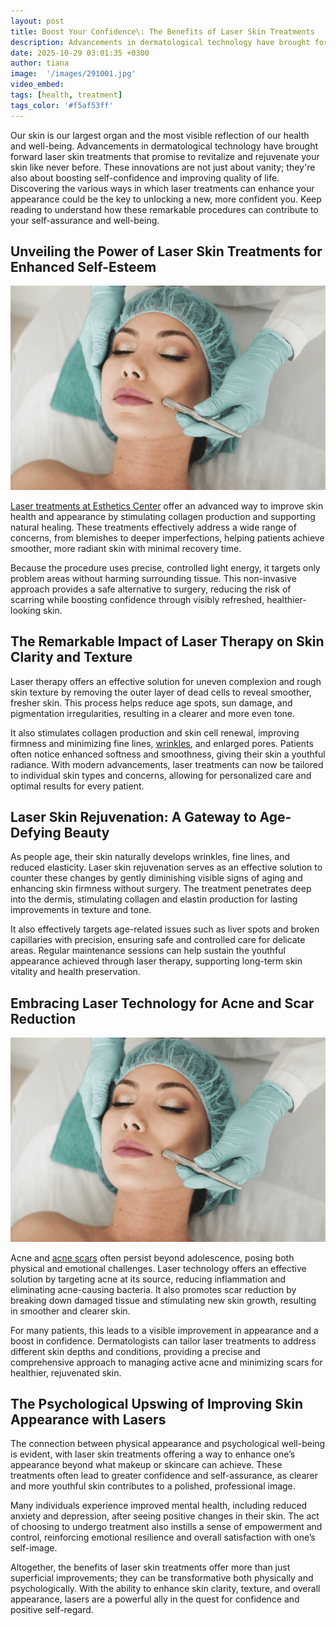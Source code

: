 ```yaml
---
layout: post
title: Boost Your Confidence\: The Benefits of Laser Skin Treatments
description: Advancements in dermatological technology have brought forward laser skin treatments that promise to revitalize and rejuvenate your skin like never before.
date: 2025-10-29 03:01:35 +0300
author: tiana
image:  '/images/291001.jpg'
video_embed:
tags: [health, treatment]
tags_color: '#f5af53ff'
---
```


Our skin is our largest organ and the most visible reflection of our health and well-being. Advancements in dermatological technology have brought forward laser skin treatments that promise to revitalize and rejuvenate your skin like never before. These innovations are not just about vanity; they're also about boosting self-confidence and improving quality of life. Discovering the various ways in which laser treatments can enhance your appearance could be the key to unlocking a new, more confident you. Keep reading to understand how these remarkable procedures can contribute to your self-assurance and well-being.

## **Unveiling the Power of Laser Skin Treatments for Enhanced Self-Esteem**

<img src="/images/291002.png" />

[Laser treatments at Esthetics Center](https://www.estheticscenter.com/lasers-and-skin) offer an advanced way to improve skin health and appearance by stimulating collagen production and supporting natural healing. These treatments effectively address a wide range of concerns, from blemishes to deeper imperfections, helping patients achieve smoother, more radiant skin with minimal recovery time.

Because the procedure uses precise, controlled light energy, it targets only problem areas without harming surrounding tissue. This non-invasive approach provides a safe alternative to surgery, reducing the risk of scarring while boosting confidence through visibly refreshed, healthier-looking skin.

## **The Remarkable Impact of Laser Therapy on Skin Clarity and Texture**

Laser therapy offers an effective solution for uneven complexion and rough skin texture by removing the outer layer of dead cells to reveal smoother, fresher skin. This process helps reduce age spots, sun damage, and pigmentation irregularities, resulting in a clearer and more even tone.

It also stimulates collagen production and skin cell renewal, improving firmness and minimizing fine lines, [wrinkles](https://www.medicalnewstoday.com/articles/174852), and enlarged pores. Patients often notice enhanced softness and smoothness, giving their skin a youthful radiance. With modern advancements, laser treatments can now be tailored to individual skin types and concerns, allowing for personalized care and optimal results for every patient.

## **Laser Skin Rejuvenation: A Gateway to Age-Defying Beauty**

As people age, their skin naturally develops wrinkles, fine lines, and reduced elasticity. Laser skin rejuvenation serves as an effective solution to counter these changes by gently diminishing visible signs of aging and enhancing skin firmness without surgery. The treatment penetrates deep into the dermis, stimulating collagen and elastin production for lasting improvements in texture and tone.

It also effectively targets age-related issues such as liver spots and broken capillaries with precision, ensuring safe and controlled care for delicate areas. Regular maintenance sessions can help sustain the youthful appearance achieved through laser therapy, supporting long-term skin vitality and health preservation.

## **Embracing Laser Technology for Acne and Scar Reduction**

<img src="/images/291002.png" />

Acne and [acne scars](https://www.researchgate.net/publication/47567253_Acne_Scars_Pathogenesis_Classification_and_Treatment) often persist beyond adolescence, posing both physical and emotional challenges. Laser technology offers an effective solution by targeting acne at its source, reducing inflammation and eliminating acne-causing bacteria. It also promotes scar reduction by breaking down damaged tissue and stimulating new skin growth, resulting in smoother and clearer skin.

For many patients, this leads to a visible improvement in appearance and a boost in confidence. Dermatologists can tailor laser treatments to address different skin depths and conditions, providing a precise and comprehensive approach to managing active acne and minimizing scars for healthier, rejuvenated skin.

## **The Psychological Upswing of Improving Skin Appearance with Lasers**

The connection between physical appearance and psychological well-being is evident, with laser skin treatments offering a way to enhance one’s appearance beyond what makeup or skincare can achieve. These treatments often lead to greater confidence and self-assurance, as clearer and more youthful skin contributes to a polished, professional image.

Many individuals experience improved mental health, including reduced anxiety and depression, after seeing positive changes in their skin. The act of choosing to undergo treatment also instills a sense of empowerment and control, reinforcing emotional resilience and overall satisfaction with one’s self-image.

Altogether, the benefits of laser skin treatments offer more than just superficial improvements; they can be transformative both physically and psychologically. With the ability to enhance skin clarity, texture, and overall appearance, lasers are a powerful ally in the quest for confidence and positive self-regard.